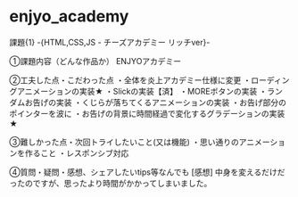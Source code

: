 # enjyo_academy
課題{1} -{HTML,CSS,JS - チーズアカデミー リッチver}-

①課題内容（どんな作品か） ENJYOアカデミー

②工夫した点・こだわった点 
・全体を炎上アカデミー仕様に変更
・ローディングアニメーションの実装★
・Slickの実装【済】 
・MOREボタンの実装 
・ランダムお告げの実装 
・くじらが落ちてくるアニメーションの実装 
・お告げ部分のポインターを波に
・お告げの背景に時間経過で変化するグラデーションの実装★

③難しかった点・次回トライしたいこと(又は機能) 
・思い通りのアニメーションを作ること
・レスポンシブ対応

④質問・疑問・感想、シェアしたいtips等なんでも [感想]
中身を変えるだけだったのですが、思ったより時間がかかってしまいました。
